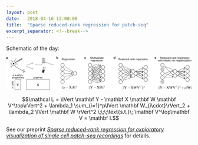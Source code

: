 ```yaml
---
layout: post
date:   2018-04-16 12:00:00
title:  "Sparse reduced-rank regression for patch-seq"
excerpt_separator: <!--break-->
---
```


Schematic of the day:

![Sparse reduced-rank regression for exploratory visualization of single cell patch-seq recordings](/img/patch-seq-rrr.png)

$$\mathcal L = \lVert \mathbf Y - \mathbf X \mathbf W \mathbf V^\top\rVert^2 + \lambda_1 \sum_{i=1}^p\lVert \mathbf W_{i\cdot}\rVert_2 + \lambda_2 \lVert \mathbf W \rVert^2 \;\;\;\text{s.t.}\; \mathbf V^\top\mathbf V = \mathbf I.$$

See our preprint *[Sparse reduced-rank regression for exploratory visualization of single cell patch-seq recordings](https://www.biorxiv.org/content/early/2018/04/16/302208)* for details. 
